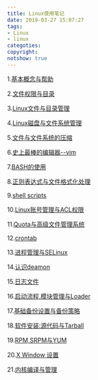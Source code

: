```yaml
---
title: Linux使用笔记
date: 2019-03-27 15:07:27
tags:
- Linux
- linux
categoties:
copyright:
notshow: true
---
```

1.[基本概念与帮助]()

2.[文件权限与目录]()

3.[Linux文件与目录管理]()

4.[Linux磁盘与文件系统管理]()

5.[文件与文件系统的压缩]()

6.[史上最棒的编辑器--vim]()

7.[BASH的使用]()

8.[正则表达式与文件格式化处理]()

9.[shell scripts]()

10.[Linux账号管理与ACL权限]()

11.[Quota与高级文件管理系统]()

12.[crontab]()

13.[进程管理与SELinux]()

14.[认识deamon]()

15.[日志文件]()

16.[启动流程,模块管理与Loader]()

17.[基础备份设置与备份策略]()

18.[软件安装:源代码与Tarball]()

19.[RPM,SRPM与YUM]()

20.[X Window 设置]()

21.[内核编译与管理]()